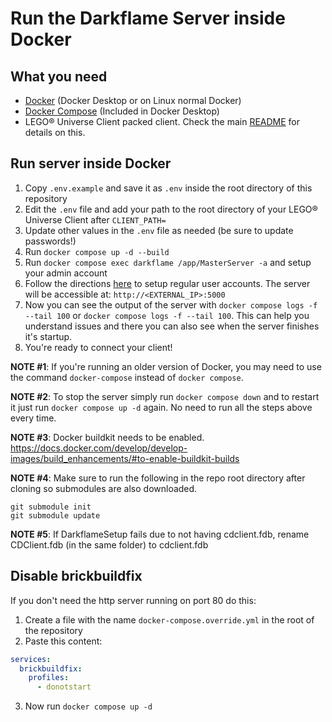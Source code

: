 # Run the Darkflame Server inside Docker

## What you need

- [Docker](https://docs.docker.com/get-docker/) (Docker Desktop or on Linux normal Docker)
- [Docker Compose](https://docs.docker.com/compose/install/) (Included in Docker Desktop)
- LEGO® Universe Client packed client. Check the main [README](./README.md) for details on this.

## Run server inside Docker

1. Copy `.env.example` and save it as `.env` inside the root directory of this repository
2. Edit the `.env` file and add your path to the root directory of your LEGO® Universe Client after `CLIENT_PATH=`
3. Update other values in the `.env` file as needed (be sure to update passwords!)
4. Run `docker compose up -d --build`
5. Run `docker compose exec darkflame /app/MasterServer -a` and setup your admin account
6. Follow the directions [here](https://github.com/DarkflameUniverse/AccountManager) to setup regular user accounts. The server will be accessible at: `http://<EXTERNAL_IP>:5000`
7. Now you can see the output of the server with `docker compose logs -f --tail 100` or `docker compose logs -f --tail 100`. This can help you understand issues and there you can also see when the server finishes it's startup.
8. You're ready to connect your client!

**NOTE #1**: If you're running an older version of Docker, you may need to use the command `docker-compose` instead of `docker compose`.

**NOTE #2**: To stop the server simply run `docker compose down` and to restart it just run `docker compose up -d` again. No need to run all the steps above every time.

**NOTE #3**: Docker buildkit needs to be enabled. https://docs.docker.com/develop/develop-images/build_enhancements/#to-enable-buildkit-builds

**NOTE #4**: Make sure to run the following in the repo root directory after cloning so submodules are also downloaded.
```
git submodule init
git submodule update
```
**NOTE #5**: If DarkflameSetup fails due to not having cdclient.fdb, rename CDClient.fdb (in the same folder) to cdclient.fdb

## Disable brickbuildfix

If you don't need the http server running on port 80 do this:

1. Create a file with the name `docker-compose.override.yml` in the root of the repository
2. Paste this content:

```yml
services:
  brickbuildfix:
    profiles:
      - donotstart
```

3. Now run `docker compose up -d`
